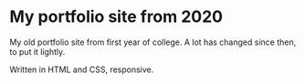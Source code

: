 # My portfolio site from 2020
My old portfolio site from first year of college.
A lot has changed since then, to put it lightly.

Written in HTML and CSS, responsive.
